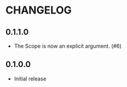 # CHANGELOG

## 0.1.1.0

- The Scope is now an explicit argument. (#6)

## 0.1.0.0

- Initial release
